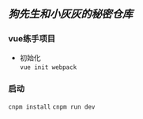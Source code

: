 ## *狗先生和小灰灰的秘密仓库*

### vue练手项目
  - 初始化  
   `vue init webpack`


### 启动
  `cnpm install`
  `cnpm run dev`